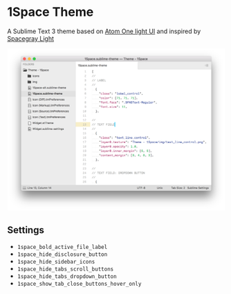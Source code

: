 # 1Space Theme
A Sublime Text 3 theme based on [Atom One light UI](https://github.com/atom/one-light-ui) and inspired by [Spacegray Light](https://github.com/kkga/spacegray)

![Screenshot](https://raw.githubusercontent.com/dangh/sublime-1space/master/screenshots/2016-08-13.png)

## Settings
- `1space_bold_active_file_label`
- `1space_hide_disclosure_button`
- `1space_hide_sidebar_icons`
- `1space_hide_tabs_scroll_buttons`
- `1space_hide_tabs_dropdown_button`
- `1space_show_tab_close_buttons_hover_only`
